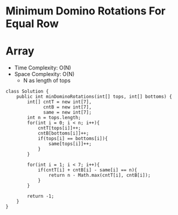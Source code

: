 # Minimum Domino Rotations For Equal Row
# Array
* Time Complexity: O(N)
* Space Complexity: O(N)
	* N as length of tops
```
class Solution {
    public int minDominoRotations(int[] tops, int[] bottoms) {
        int[] cntT = new int[7],
              cntB = new int[7],
              same = new int[7];
        int n = tops.length;
        for(int i = 0; i < n; i++){
            cntT[tops[i]]++;
            cntB[bottoms[i]]++;
            if(tops[i] == bottoms[i]){
                same[tops[i]]++;
            }
        }
        
        for(int i = 1; i < 7; i++){
            if(cntT[i] + cntB[i] - same[i] == n){
                return n - Math.max(cntT[i], cntB[i]);
            }
        }
        
        return -1;
    }
}
```